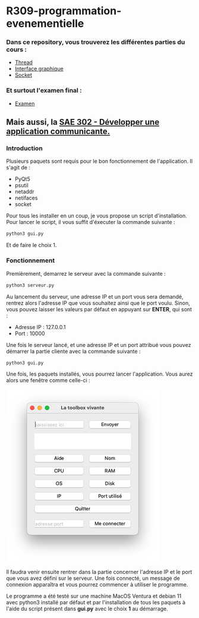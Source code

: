 # R309-programmation-evenementielle
 
### Dans ce repository, vous trouverez les différentes parties du cours : 
- [Thread](https://github.com/martinbaumg/R309-programmation-evenementielle/tree/main/Thread)
- [Interface graphique](https://github.com/martinbaumg/R309-programmation-evenementielle/tree/main/Interface-graphique)
- [Socket](https://github.com/martinbaumg/R309-programmation-evenementielle/tree/main/Socket)
### Et surtout l'examen final : 
- [Examen](https://github.com/martinbaumg/R309-programmation-evenementielle/tree/main/Examen)

## Mais aussi, la [SAE 302 - Développer une application communicante.](https://github.com/martinbaumg/R309-programmation-evenementielle/tree/main/SAE302-application-communicante)

### Introduction
Plusieurs paquets sont requis pour le bon fonctionnement de l'application. Il s'agit de : 
- PyQt5
- psutil
- netaddr
- netifaces
- socket

Pour tous les installer en un coup, je vous propose un script d'installation. Pour lancer le script, il vous suffit d'éxecuter la commande suivante :
```bash 
python3 gui.py
```
Et de faire le choix 1. 


### Fonctionnement
Premièrement, demarrez le serveur avec la commande suivante :
```bash
python3 serveur.py
```

Au lancement du serveur, une adresse IP et un port vous sera demandé, rentrez alors l'adresse IP que vous souhaitez ainsi que le port voulu. Sinon, vous pouvez laisser les valeurs par défaut en appuyant sur **ENTER**, qui sont :
- Adresse IP : 127.0.0.1
- Port : 10000

Une fois le serveur lancé, et une adresse IP et un port attribué vous pouvez démarrer la partie cliente avec la commande suivante :
```bash
python3 gui.py
```

Une fois, les paquets installés, vous pourrez lancer l'application. Vous aurez alors une fenêtre comme celle-ci :

![alt text](https://github.com/martinbaumg/R309-programmation-evenementielle/blob/main/SAE302-application-communicante/img/img1.png)

Il faudra venir ensuite rentrer dans la partie concerner l'adresse IP et le port que vous avez défini sur le serveur. Une fois connecté, un message de connexion apparaîtra et vous pourrez commencer à utiliser le programme.

Le programme a été testé sur une machine MacOS Ventura et debian 11 avec python3 installé par défaut et par l'installation de tous les paquets à l'aide du script présent dans **gui.py** avec le choix **1** au démarrage.

